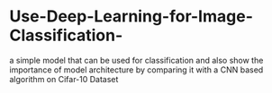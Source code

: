 # Use-Deep-Learning-for-Image-Classification-
a simple model that can be used for classification and also show the importance of model architecture by comparing it with a CNN based algorithm on Cifar-10 Dataset
